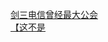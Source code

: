 [剑三电信曾经最大公会](http://tieba.baidu.com/p/2321484049?see_lz=1&pn=)   
[【这不是](http://tieba.baidu.com/p/2320542431?see_lz=1&pn=)   
